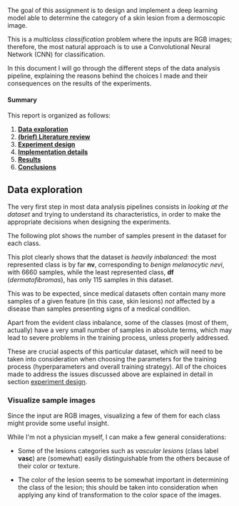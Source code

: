 The goal of this assignment is to design and implement a deep learning model
able to determine the category of a skin lesion from a dermoscopic image.

This is a _multiclass classification_ problem where the inputs are RGB
images; therefore, the most natural approach is to use a Convolutional Neural
Network (CNN) for classification.

In this document I will go through the different steps of the data analysis
pipeline, explaining the reasons behind the choices I made and their
consequences on the results of the experiments.

#### Summary

This report is organized as follows: 

1. [**Data exploration**](#Data-exploration)
1. [**(brief) Literature review**](#Literature-review)
1. [**Experiment design**](#Experiment-design)
1. [**Implementation details**](#Implementation-details)
1. [**Results**](#Results)
1. [**Conclusions**](#Conclusions)


## Data exploration

The very first step in most data analysis pipelines consists in
*looking at the dataset* and trying to understand its characteristics, in order
to make the appropriate decisions when designing the experiments.

The following plot shows the number of samples present in the dataset for each
class.

This plot clearly shows that the dataset is *heavily inbalanced*: the most
represented class is by far **nv**, corresponding to *benign melanocytic nevi*, with
6660 samples, while the least represented class, **df** (*dermatofibromas*), has
only 115 samples in this dataset.


This was to be expected, since medical datasets often contain many more samples
of a given feature (in this case, skin lesions) *not* affected by a disease than
samples presenting signs of a medical condition.


Apart from the evident class inbalance, some of the classes (most of them,
actually) have a very small number of samples in absolute terms, which may lead
to severe problems in the training process, unless properly addressed.


These are crucial aspects of this particular dataset, which will need to be
taken into consideration when choosing the parameters for the training process
(hyperparameters and overall training strategy). All of the choices made to
address the issues discussed above are explained in detail in section
[experiment design](#Experiment-design).


### Visualize sample images


Since the input are RGB images, visualizing a few of them for each class might
provide some useful insight.


While I'm not a physician myself, I can make a few general considerations:

* Some of the lesions categories such as *vascular lesions* (class label
  **vasc**) are (somewhat) easily distinguishable from the others because of
  their color or texture.
  
* The color of the lesion seems to be somewhat important in determining the
  class of the lesion; this should be taken into consideration when applying any
  kind of transformation to the color space of the images.




